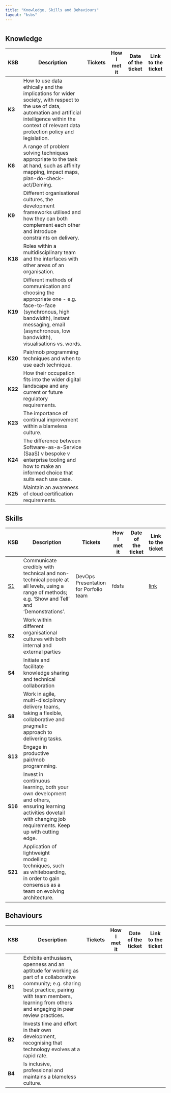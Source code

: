 ```yaml
---
title: "Knowledge, Skills and Behaviours"
layout: "ksbs"
---
```

#

## Knowledge

| KSB | Description| Tickets | How I met it | Date of the ticket | Link to the ticket |
| - | - | - | - | - | - |
| **K3**| How to use data ethically and the implications for wider society, with respect to the use of data, automation and artificial intelligence within the context of relevant data protection policy and legislation. |
| **K6** | A range of problem solving techniques appropriate to the task at hand, such as affinity mapping, impact maps, plan-do-check-act/Deming. |
| **K9** |  Different organisational cultures, the development frameworks utilised and how they can both complement each other and introduce constraints on delivery. |
| **K18** | Roles within a multidisciplinary team and the interfaces with other areas of an organisation. |
| **K19** | Different methods of communication and choosing the appropriate one - e.g. face-to-face (synchronous, high bandwidth), instant messaging, email (asynchronous, low bandwidth), visualisations vs. words. |
| **K20** | Pair/mob programming techniques and when to use each technique. |
| **K22** | How their occupation fits into the wider digital landscape and any current or future regulatory requirements. |
| **K23** | The importance of continual improvement within a blameless culture. |
| **K24** | The difference between Software-as-a-Service (SaaS) v bespoke v enterprise tooling and how to make an informed choice that suits each use case. |
| **K25** | Maintain an awareness of cloud certification requirements. |

## Skills

| KSB | Description| Tickets | How I met it | Date of the ticket | Link to the ticket |
| - | - | - | - | - | - |
| [S1](../tags/s1) | Communicate credibly with technical and non-technical people at all levels, using a range of methods; e.g. ‘Show and Tell’ and ‘Demonstrations’. | DevOps Presentation for Porfolio team | fdsfs | | [link](../posts/presentation/) |
| **S2** | Work within different organisational cultures with both internal and external parties |
| **S4** | Initiate and facilitate knowledge sharing and technical collaboration |
| **S8** | Work in agile, multi-disciplinary delivery teams, taking a flexible, collaborative and pragmatic approach to delivering tasks. |
| **S13** | Engage in productive pair/mob programming. |
| **S16** | Invest in continuous learning, both your own development and others, ensuring learning activities dovetail with changing job requirements. Keep up with cutting edge. |
| **S21** | Application of lightweight modelling techniques, such as whiteboarding, in order to gain consensus as a team on evolving architecture. |

## Behaviours

| KSB | Description| Tickets | How I met it | Date of the ticket | Link to the ticket |
| - | - | - | - | - | - |
| **B1** | Exhibits enthusiasm, openness and an aptitude for working as part of a collaborative community; e.g. sharing best practice, pairing with team members, learning from others and engaging in peer review practices. |
| **B2** | Invests time and effort in their own development, recognising that technology evolves at a rapid rate. |
| **B4** | Is inclusive, professional and maintains a blameless culture. |
